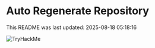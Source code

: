 # Auto Regenerate Repository

This README was last updated: 2025-08-18 05:18:16

 ![TryHackMe](https://tryhackme.com/badge/533634)